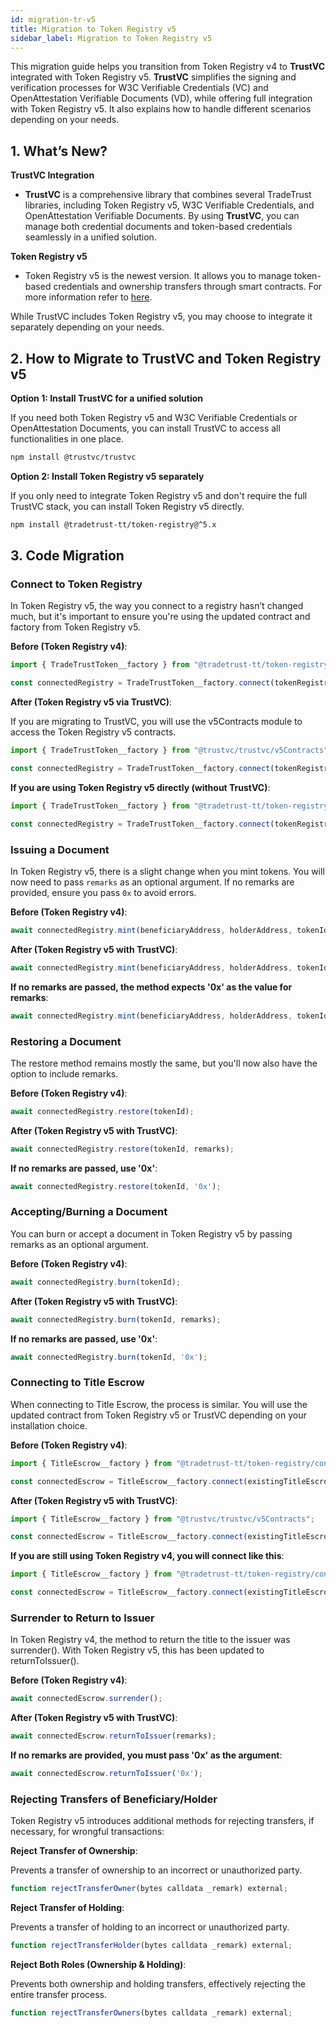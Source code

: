 ```yaml
---
id: migration-tr-v5
title: Migration to Token Registry v5
sidebar_label: Migration to Token Registry v5
---
```


This migration guide helps you transition from Token Registry v4 to **TrustVC** integrated with Token Registry v5. **TrustVC** simplifies the signing and verification processes for W3C Verifiable Credentials (VC) and OpenAttestation Verifiable Documents (VD), while offering full integration with Token Registry v5. It also explains how to handle different scenarios depending on your needs.

## 1. What’s New?
**TrustVC Integration**
- **TrustVC** is a comprehensive library that combines several TradeTrust libraries, including Token Registry v5, W3C Verifiable Credentials, and OpenAttestation Verifiable Documents. By using **TrustVC**, you can manage both credential documents and token-based credentials seamlessly in a unified solution.

**Token Registry v5**
- Token Registry v5 is the newest version. It allows you to manage token-based credentials and ownership transfers through smart contracts. For more information refer to [here](igp-i).

While TrustVC includes Token Registry v5, you may choose to integrate it separately depending on your needs.

## 2. How to Migrate to TrustVC and Token Registry v5
**Option 1: Install TrustVC for a unified solution**

If you need both Token Registry v5 and W3C Verifiable Credentials or OpenAttestation Documents, you can install TrustVC to access all functionalities in one place.
```bash
npm install @trustvc/trustvc
```
**Option 2: Install Token Registry v5 separately**

If you only need to integrate Token Registry v5 and don't require the full TrustVC stack, you can install Token Registry v5 directly.
```bash
npm install @tradetrust-tt/token-registry@^5.x
```

## 3. Code Migration
### Connect to Token Registry

In Token Registry v5, the way you connect to a registry hasn’t changed much, but it's important to ensure you're using the updated contract and factory from Token Registry v5.

**Before (Token Registry v4)**:
```ts
import { TradeTrustToken__factory } from "@tradetrust-tt/token-registry/contracts";

const connectedRegistry = TradeTrustToken__factory.connect(tokenRegistryAddress, signer);
```
**After (Token Registry v5 via TrustVC)**:

If you are migrating to TrustVC, you will use the v5Contracts module to access the Token Registry v5 contracts.
```ts
import { TradeTrustToken__factory } from "@trustvc/trustvc/v5Contracts";

const connectedRegistry = TradeTrustToken__factory.connect(tokenRegistryAddress, signer);
```
**If you are using Token Registry v5 directly (without TrustVC)**:
```ts
import { TradeTrustToken__factory } from "@tradetrust-tt/token-registry/contracts";

const connectedRegistry = TradeTrustToken__factory.connect(tokenRegistryAddress, signer);
```

### Issuing a Document
In Token Registry v5, there is a slight change when you mint tokens. You will now need to pass `remarks` as an optional argument. If no remarks are provided, ensure you pass `0x` to avoid errors.

**Before (Token Registry v4)**:
```ts
await connectedRegistry.mint(beneficiaryAddress, holderAddress, tokenId);
```
**After (Token Registry v5 with TrustVC)**:
```ts
await connectedRegistry.mint(beneficiaryAddress, holderAddress, tokenId, remarks);
```
**If no remarks are passed, the method expects '0x' as the value for remarks**:
```ts
await connectedRegistry.mint(beneficiaryAddress, holderAddress, tokenId, '0x');
```

### Restoring a Document
The restore method remains mostly the same, but you'll now also have the option to include remarks.

**Before (Token Registry v4)**:
```ts
await connectedRegistry.restore(tokenId);
```
**After (Token Registry v5 with TrustVC)**:
```ts
await connectedRegistry.restore(tokenId, remarks);
```
**If no remarks are passed, use '0x'**:
```ts
await connectedRegistry.restore(tokenId, '0x');
```

### Accepting/Burning a Document
You can burn or accept a document in Token Registry v5 by passing remarks as an optional argument.

**Before (Token Registry v4)**:
```ts
await connectedRegistry.burn(tokenId);
```
**After (Token Registry v5 with TrustVC)**:
```ts
await connectedRegistry.burn(tokenId, remarks);
```
**If no remarks are passed, use '0x'**:
```ts
await connectedRegistry.burn(tokenId, '0x');
```

### Connecting to Title Escrow
When connecting to Title Escrow, the process is similar. You will use the updated contract from Token Registry v5 or TrustVC depending on your installation choice.

**Before (Token Registry v4)**:
```ts
import { TitleEscrow__factory } from "@tradetrust-tt/token-registry/contracts";

const connectedEscrow = TitleEscrow__factory.connect(existingTitleEscrowAddress, signer);
```
**After (Token Registry v5 with TrustVC)**:
```ts
import { TitleEscrow__factory } from "@trustvc/trustvc/v5Contracts";

const connectedEscrow = TitleEscrow__factory.connect(existingTitleEscrowAddress, signer);
```
**If you are still using Token Registry v4, you will connect like this**:
```ts
import { TitleEscrow__factory } from "@tradetrust-tt/token-registry/contracts";

const connectedEscrow = TitleEscrow__factory.connect(existingTitleEscrowAddress, signer);
```

### Surrender to Return to Issuer
In Token Registry v4, the method to return the title to the issuer was surrender(). With Token Registry v5, this has been updated to returnToIssuer().

**Before (Token Registry v4)**:
```ts
await connectedEscrow.surrender();
```
**After (Token Registry v5 with TrustVC)**:
```ts
await connectedEscrow.returnToIssuer(remarks);
```
**If no remarks are provided, you must pass '0x' as the argument**:
```ts
await connectedEscrow.returnToIssuer('0x');
```

### Rejecting Transfers of Beneficiary/Holder
Token Registry v5 introduces additional methods for rejecting transfers, if necessary, for wrongful transactions:

**Reject Transfer of Ownership**:

Prevents a transfer of ownership to an incorrect or unauthorized party.
```ts
function rejectTransferOwner(bytes calldata _remark) external;
```
**Reject Transfer of Holding**:

Prevents a transfer of holding to an incorrect or unauthorized party.
```ts
function rejectTransferHolder(bytes calldata _remark) external;
```
**Reject Both Roles (Ownership & Holding)**:

Prevents both ownership and holding transfers, effectively rejecting the entire transfer process.
```ts
function rejectTransferOwners(bytes calldata _remark) external;
```
